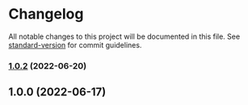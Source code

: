 # Changelog

All notable changes to this project will be documented in this file. See [standard-version](https://github.com/conventional-changelog/standard-version) for commit guidelines.

### [1.0.2](https://github.com/glowbuzzer/glowsite/compare/v1.0.0...v1.0.2) (2022-06-20)

## 1.0.0 (2022-06-17)
